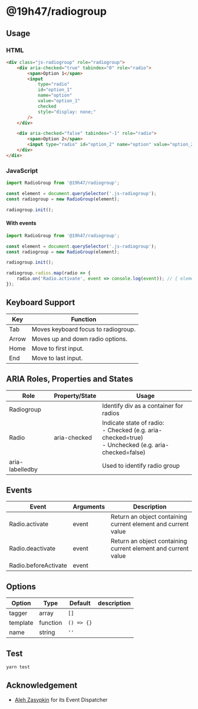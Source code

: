 # @19h47/radiogroup

## Usage

### HTML

```html
<div class="js-radiogroup" role="radiogroup">
	<div aria-checked="true" tabindex="0" role="radio">
		<span>Option 1</span>
		<input
			type="radio"
			id="option_1"
			name="option"
			value="option_1"
			checked
			style="display: none;"
		/>
	</div>

	<div aria-checked="false" tabindex="-1" role="radio">
		<span>Option 2</span>
		<input type="radio" id="option_2" name="option" value="option_2" style="display: none;" />
	</div>
</div>
```

### JavaScript

```javascript
import RadioGroup from '@19h47/radiogroup';

const element = document.querySelector('.js-radiogroup');
const radiogroup = new RadioGroup(element);

radiogroup.init();
```

#### With events

```javascript
import RadioGroup from '@19h47/radiogroup';

const element = document.querySelector('.js-radiogroup');
const radiogroup = new RadioGroup(element);

radiogroup.init();

radiogroup.radios.map(radio => {
	radio.on('Radio.activate', event => console.log(event)); // { element, value }
});
```

## Keyboard Support

| Key   | Function                            |
| ----- | ----------------------------------- |
| Tab   | Moves keyboard focus to radiogroup. |
| Arrow | Moves up and down radio options.    |
| Home  | Move to first input.                |
| End   | Move to last input.                 |

## ARIA Roles, Properties and States

| Role            | Property/State | Usage                                                                                                   |
| --------------- | -------------- | ------------------------------------------------------------------------------------------------------- |
| Radiogroup      |                | Identify div as a container for radios                                                                  |
| Radio           | aria-checked   | Indicate state of radio:<br>- Checked (e.g. aria-checked=true)<br>- Unchecked (e.g. aria-checked=false) |
| aria-labelledby |                | Used to identify radio group                                                                            |

## Events

| Event                | Arguments | Description                                                   |
| -------------------- | --------- | ------------------------------------------------------------- |
| Radio.activate       | event     | Return an object containing current element and current value |
| Radio.deactivate     | event     | Return an object containing current element and current value |
| Radio.beforeActivate | event     |                                                               |

## Options

| Option   | Type     | Default    | description |
| -------- | -------- | ---------- | ----------- |
| tagger   | array    | `[]`       |             |
| template | function | `() => {}` |             |
| name     | string   | `''`       |             |

## Test

```bash
yarn test
```

## Acknowledgement

-   [Aleh Zasypkin](https://github.com/azasypkin/event-dispatcher) for its Event Dispatcher
